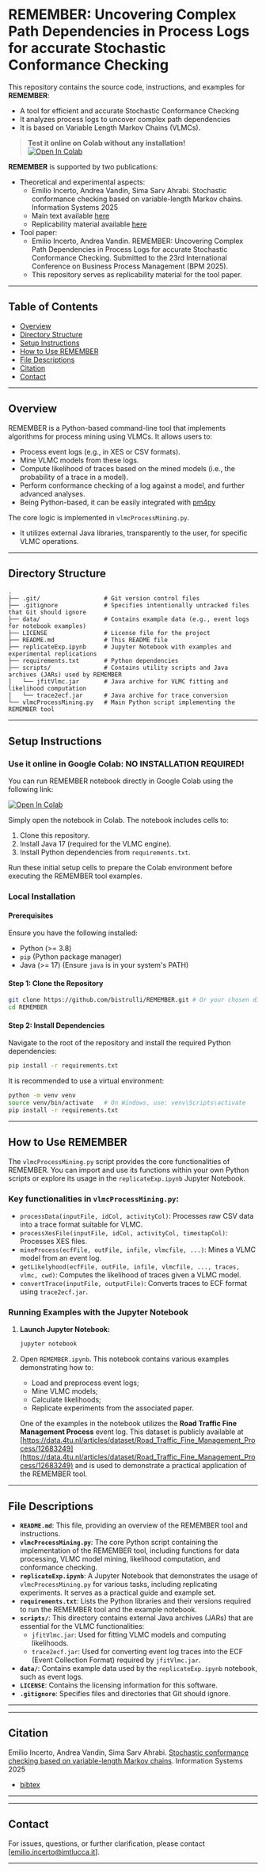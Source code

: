 # REMEMBER: Uncovering Complex Path Dependencies in Process Logs for accurate Stochastic Conformance Checking

This repository contains the source code, instructions, and examples for **REMEMBER**:
- A tool for efficient and accurate Stochastic Conformance Checking
- It analyzes process logs to uncover complex path dependencies
- It is based on Variable Length Markov Chains (VLMCs).

> __Test it online on Colab without any installation!__<br/>
> [![Open In Colab](https://colab.research.google.com/assets/colab-badge.svg)](https://colab.research.google.com/github/bistrulli/REMEMBER/blob/main/REMEMBER.ipynb)


**REMEMBER** is supported by two publications: 
- Theoretical and experimental aspects: 
  - Emilio Incerto, Andrea Vandin, Sima Sarv Ahrabi. Stochastic conformance checking based on variable-length Markov chains. Information Systems 2025
  - Main text available [here](https://www.sciencedirect.com/science/article/pii/S0306437925000456?dgcid=author)
  - Replicability material available [here](https://www.sciencedirect.com/science/article/pii/S0306437925000456?dgcid=author#b22)
- Tool paper:
  - Emilio Incerto, Andrea Vandin. REMEMBER: Uncovering Complex Path Dependencies in Process Logs for accurate Stochastic Conformance Checking. Submitted to the 23rd International Conference on Business Process Management (BPM 2025).
  - This repository serves as replicability material for the tool paper. 

---

## Table of Contents
- [Overview](#overview)
- [Directory Structure](#directory-structure)
- [Setup Instructions](#setup-instructions)
- [How to Use REMEMBER](#how-to-use-remember)
- [File Descriptions](#file-descriptions)
- [Citation](#citation)
- [Contact](#contact)

---

## Overview

REMEMBER is a Python-based command-line tool that implements algorithms for process mining using VLMCs. It allows users to:
- Process event logs (e.g., in XES or CSV formats).
- Mine VLMC models from these logs.
- Compute likelihood of traces based on the mined models (i.e., the probability of a trace in a model).
- Perform conformance checking of a log against a model, and further advanced analyses.
- Being Python-based, it can be easily integrated with [pm4py](https://pypi.org/project/pm4py/)

The core logic is implemented in `vlmcProcessMining.py`. 
- It utilizes external Java libraries, transparently to the user, for specific VLMC operations.


---

## Directory Structure

```
.
├── .git/                  # Git version control files
├── .gitignore             # Specifies intentionally untracked files that Git should ignore
├── data/                  # Contains example data (e.g., event logs for notebook examples)
├── LICENSE                # License file for the project
├── README.md              # This README file
├── replicateExp.ipynb     # Jupyter Notebook with examples and experimental replications
├── requirements.txt       # Python dependencies
├── scripts/               # Contains utility scripts and Java archives (JARs) used by REMEMBER
│   └── jfitVlmc.jar       # Java archive for VLMC fitting and likelihood computation
│   └── trace2ecf.jar      # Java archive for trace conversion
└── vlmcProcessMining.py   # Main Python script implementing the REMEMBER tool
```

---

## Setup Instructions

### Use it online in Google Colab: __NO INSTALLATION REQUIRED!__

You can run REMEMBER notebook directly in Google Colab using the following link:

[![Open In Colab](https://colab.research.google.com/assets/colab-badge.svg)](https://colab.research.google.com/github/bistrulli/REMEMBER/blob/main/REMEMBER.ipynb)

Simply open the notebook in Colab. The notebook includes cells to:
1. Clone this repository.
2. Install Java 17 (required for the VLMC engine).
3. Install Python dependencies from `requirements.txt`.

Run these initial setup cells to prepare the Colab environment before executing the REMEMBER tool examples.

### Local Installation

#### Prerequisites
Ensure you have the following installed:
- Python (>= 3.8)
- `pip` (Python package manager)
- Java (>= 17) (Ensure `java` is in your system's PATH)

#### Step 1: Clone the Repository
```bash
git clone https://github.com/bistrulli/REMEMBER.git # Or your chosen directory name
cd REMEMBER
```

#### Step 2: Install Dependencies
Navigate to the root of the repository and install the required Python dependencies:
```bash
pip install -r requirements.txt
```

It is recommended to use a virtual environment:
```bash
python -m venv venv
source venv/bin/activate   # On Windows, use: venv\Scripts\activate
pip install -r requirements.txt
```

---

## How to Use REMEMBER

The `vlmcProcessMining.py` script provides the core functionalities of REMEMBER. You can import and use its functions within your own Python scripts or explore its usage in the `replicateExp.ipynb` Jupyter Notebook.

### Key functionalities in `vlmcProcessMining.py`:
- `processData(inputFile, idCol, activityCol)`: Processes raw CSV data into a trace format suitable for VLMC.
- `processXesFile(inputFile, idCol, activityCol, timestapCol)`: Processes XES files.
- `mineProcess(ecfFile, outFile, infile, vlmcfile, ...)`: Mines a VLMC model from an event log.
- `getLikelyhood(ecfFile, outFile, infile, vlmcfile, ..., traces, vlmc, cwd)`: Computes the likelihood of traces given a VLMC model.
- `convertTrace(inputFile, outputFile)`: Converts traces to ECF format using `trace2ecf.jar`.

### Running Examples with the Jupyter Notebook
1.  **Launch Jupyter Notebook:**
    ```bash
    jupyter notebook
    ```
2.  Open `REMEMBER.ipynb`. This notebook contains various examples demonstrating how to:
    - Load and preprocess event logs;
    - Mine VLMC models;
    - Calculate likelihoods;
    - Replicate experiments from the associated paper.

    One of the examples in the notebook utilizes the **Road Traffic Fine Management Process** event log. This dataset is publicly available at [https://data.4tu.nl/articles/dataset/Road_Traffic_Fine_Management_Process/12683249](https://data.4tu.nl/articles/dataset/Road_Traffic_Fine_Management_Process/12683249) and is used to demonstrate a practical application of the REMEMBER tool.

---

## File Descriptions

- **`README.md`**: This file, providing an overview of the REMEMBER tool and instructions.
- **`vlmcProcessMining.py`**: The core Python script containing the implementation of the REMEMBER tool, including functions for data processing, VLMC model mining, likelihood computation, and conformance checking.
- **`replicateExp.ipynb`**: A Jupyter Notebook that demonstrates the usage of `vlmcProcessMining.py` for various tasks, including replicating experiments. It serves as a practical guide and example set.
- **`requirements.txt`**: Lists the Python libraries and their versions required to run the REMEMBER tool and the example notebook.
- **`scripts/`**: This directory contains external Java archives (JARs) that are essential for the VLMC functionalities:
    - `jfitVlmc.jar`: Used for fitting VLMC models and computing likelihoods.
    - `trace2ecf.jar`: Used for converting event log traces into the ECF (Event Collection Format) required by `jfitVlmc.jar`.
- **`data/`**: Contains example data used by the `replicateExp.ipynb` notebook, such as event logs.
- **`LICENSE`**: Contains the licensing information for this software.
- **`.gitignore`**: Specifies files and directories that Git should ignore.

---

<!--
## Citation
If you use REMEMBER in your research or work, please cite our paper (once published):

```
REMEMBER: Uncovering Complex Temporal Dependencies in Process Logs with Variable Length Markov Chains
(Submitted to BPM 2025)
```
You can also refer to the original paper that introduced the VLMC-based stochastic conformance checking:
```
Stochastic Conformance Checking based on Variable-length Markov Chains
```
-->


---

## Citation

Emilio Incerto, Andrea Vandin, Sima Sarv Ahrabi. [Stochastic conformance checking based on variable-length Markov chains](https://www.sciencedirect.com/science/article/pii/S0306437925000456?dgcid=author). Information Systems 2025
- [bibtex](https://github.com/bistrulli/REMEMBER/raw/refs/heads/main/S0306437925000456.bib)


---

---

## Contact
For issues, questions, or further clarification, please contact [emilio.incerto@imtlucca.it].

---
